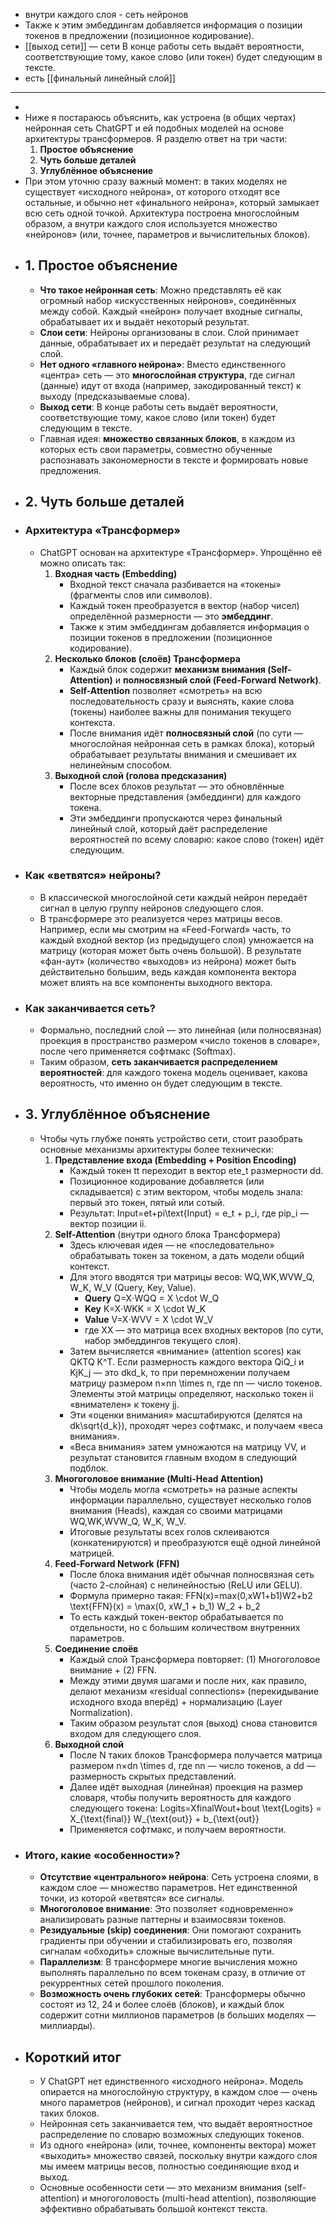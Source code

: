- внутри каждого слоя - сеть нейронов
- Также к этим эмбеддингам добавляется информация о позиции токенов в предложении (позиционное кодирование).
- [[выход сети]] — сети В конце работы сеть выдаёт вероятности, соответствующие тому, какое слово (или токен) будет следующим в тексте.
- есть [[финальный линейный слой]]
- - - -
- 
- Ниже я постараюсь объяснить, как устроена (в общих чертах) нейронная сеть ChatGPT и ей подобных моделей на основе архитектуры трансформеров. Я разделю ответ на три части:
    1. **Простое объяснение**
    2. **Чуть больше деталей**
    3. **Углублённое объяснение**
- При этом уточню сразу важный момент: в таких моделях не существует «исходного нейрона», от которого отходят все остальные, и обычно нет «финального нейрона», который замыкает всю сеть одной точкой. Архитектура построена многослойным образом, а внутри каждого слоя используется множество «нейронов» (или, точнее, параметров и вычислительных блоков).
- ## 1. Простое объяснение
    - **Что такое нейронная сеть**: Можно представлять её как огромный набор «искусственных нейронов», соединённых между собой. Каждый «нейрон» получает входные сигналы, обрабатывает их и выдаёт некоторый результат.
    - **Слои сети**: Нейроны организованы в слои. Слой принимает данные, обрабатывает их и передаёт результат на следующий слой.
    - **Нет одного «главного нейрона»**: Вместо единственного «центра» сеть — это **многослойная структура**, где сигнал (данные) идут от входа (например, закодированный текст) к выходу (предсказываемые слова).
    - **Выход сети**: В конце работы сеть выдаёт вероятности, соответствующие тому, какое слово (или токен) будет следующим в тексте.
    - Главная идея: **множество связанных блоков**, в каждом из которых есть свои параметры, совместно обученные распознавать закономерности в тексте и формировать новые предложения.
- ## 2. Чуть больше деталей
- ### Архитектура «Трансформер»
    - ChatGPT основан на архитектуре «Трансформер». Упрощённо её можно описать так:
        1. **Входная часть (Embedding)**
            - Входной текст сначала разбивается на «токены» (фрагменты слов или символов).
            - Каждый токен преобразуется в вектор (набор чисел) определённой размерности — это **эмбеддинг**.
            - Также к этим эмбеддингам добавляется информация о позиции токенов в предложении (позиционное кодирование).
        2. **Несколько блоков (слоёв) Трансформера**
            - Каждый блок содержит **механизм внимания (Self-Attention)** и **полносвязный слой (Feed-Forward Network)**.
            - **Self-Attention** позволяет «смотреть» на всю последовательность сразу и выяснять, какие слова (токены) наиболее важны для понимания текущего контекста.
            - После внимания идёт **полносвязный слой** (по сути — многослойная нейронная сеть в рамках блока), который обрабатывает результаты внимания и смешивает их нелинейным способом.
        3. **Выходной слой (голова предсказания)**
            - После всех блоков результат — это обновлённые векторные представления (эмбеддинги) для каждого токена.
            - Эти эмбеддинги пропускаются через финальный линейный слой, который даёт распределение вероятностей по всему словарю: какое слово (токен) идёт следующим.
- ### Как «ветвятся» нейроны?
    - В классической многослойной сети каждый нейрон передаёт сигнал в целую группу нейронов следующего слоя.
    - В трансформере это реализуется через матрицы весов. Например, если мы смотрим на «Feed-Forward» часть, то каждый входной вектор (из предыдущего слоя) умножается на матрицу (которая может быть очень большой). В результате «фан-аут» (количество «выходов» из нейрона) может быть действительно большим, ведь каждая компонента вектора может влиять на все компоненты выходного вектора.
- ### Как заканчивается сеть?
    - Формально, последний слой — это линейная (или полносвязная) проекция в пространство размером «число токенов в словаре», после чего применяется софтмакс (Softmax).
    - Таким образом, **сеть заканчивается распределением вероятностей**: для каждого токена модель оценивает, какова вероятность, что именно он будет следующим в тексте.
- ## 3. Углублённое объяснение
    - Чтобы чуть глубже понять устройство сети, стоит разобрать основные механизмы архитектуры более технически:
        1. **Представление входа (Embedding + Position Encoding)**
            - Каждый токен tt переходит в вектор ete_t размерности dd.
            - Позиционное кодирование добавляется (или складывается) с этим вектором, чтобы модель знала: первый это токен, пятый или сотый.
            - Результат: Input=et+pi\text{Input} = e_t + p_i, где pip_i — вектор позиции ii.
        2. **Self-Attention** (внутри одного блока Трансформера)
            - Здесь ключевая идея — не «последовательно» обрабатывать токен за токеном, а дать модели общий контекст.
            - Для этого вводятся три матрицы весов: WQ,WK,WVW_Q, W_K, W_V (Query, Key, Value).
                - **Query** Q=X⋅WQQ = X \cdot W_Q
                - **Key** K=X⋅WKK = X \cdot W_K
                - **Value** V=X⋅WVV = X \cdot W_V
                - 
                  где XX — это матрица всех входных векторов (по сути, набор эмбеддингов текущего слоя).
            - Затем вычисляется «внимание» (attention scores) как QKTQ K^T. Если размерность каждого вектора QiQ_i и KjK_j — это dkd_k, то при перемножении получаем матрицу размером n×nn \times n, где nn — число токенов. Элементы этой матрицы определяют, насколько токен ii «внимателен» к токену jj.
            - Эти «оценки внимания» масштабируются (делятся на dk\sqrt{d_k}), проходят через софтмакс, и получаем «веса внимания».
            - «Веса внимания» затем умножаются на матрицу VV, и результат становится главным входом в следующий подблок.
        3. **Многоголовое внимание (Multi-Head Attention)**
            - Чтобы модель могла «смотреть» на разные аспекты информации параллельно, существует несколько голов внимания (Heads), каждая со своими матрицами WQ,WK,WVW_Q, W_K, W_V.
            - Итоговые результаты всех голов склеиваются (конкатенируются) и преобразуются ещё одной линейной матрицей.
        4. **Feed-Forward Network (FFN)**
            - После блока внимания идёт обычная полносвязная сеть (часто 2-слойная) с нелинейностью (ReLU или GELU).
            - Формула примерно такая:
              FFN(x)=max⁡(0,xW1+b1)W2+b2  \text{FFN}(x) = \max(0, xW_1 + b_1) W_2 + b_2
            - То есть каждый токен-вектор обрабатывается по отдельности, но с большим количеством внутренних параметров.
        5. **Соединение слоёв**
            - Каждый слой Трансформера повторяет: (1) Многоголовое внимание + (2) FFN.
            - Между этими двумя шагами и после них, как правило, делают механизм «residual connections» (перекидывание исходного входа вперёд) + нормализацию (Layer Normalization).
            - Таким образом результат слоя (выход) снова становится входом для следующего слоя.
        6. **Выходной слой**
            - После N таких блоков Трансформера получается матрица размером n×dn \times d, где nn — число токенов, а dd — размерность скрытых представлений.
            - Далее идёт выходная (линейная) проекция на размер словаря, чтобы получить вероятность для каждого следующего токена:
              Logits=XfinalWout+bout  \text{Logits} = X_{\text{final}} W_{\text{out}} + b_{\text{out}}
            - Применяется софтмакс, и получаем вероятности.
- ### Итого, какие «особенности»?
    - **Отсутствие «центрального» нейрона**: Сеть устроена слоями, в каждом слое — множество параметров. Нет единственной точки, из которой «ветвятся» все сигналы.
    - **Многоголовое внимание**: Это позволяет «одновременно» анализировать разные паттерны и взаимосвязи токенов.
    - **Резидуальные (skip) соединения**: Они помогают сохранить градиенты при обучении и стабилизировать его, позволяя сигналам «обходить» сложные вычислительные пути.
    - **Параллелизм**: В трансформере многие вычисления можно выполнять параллельно по всем токенам сразу, в отличие от рекуррентных сетей прошлого поколения.
    - **Возможность очень глубоких сетей**: Трансформеры обычно состоят из 12, 24 и более слоёв (блоков), и каждый блок содержит сотни миллионов параметров (в больших моделях — миллиарды).
- ## Короткий итог
    - У ChatGPT нет единственного «исходного нейрона». Модель опирается на многослойную структуру, в каждом слое — очень много параметров (нейронов), и сигнал проходит через каскад таких блоков.
    - Нейронная сеть заканчивается тем, что выдаёт вероятностное распределение по словарю возможных следующих токенов.
    - Из одного «нейрона» (или, точнее, компоненты вектора) может «выходить» множество связей, поскольку внутри каждого слоя мы имеем матрицы весов, полностью соединяющие вход и выход.
    - Основные особенности сети — это механизм внимания (self-attention) и многоголовость (multi-head attention), позволяющие эффективно обрабатывать большой контекст текста.

